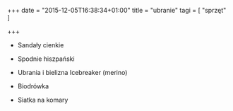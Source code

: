 +++
date = "2015-12-05T16:38:34+01:00"
title = "ubranie"
tagi = [ "sprzęt" ]

+++

- Sandały cienkie
- Spodnie hiszpański

- Ubrania i bielizna Icebreaker (merino)

- Biodrówka

- Siatka na komary